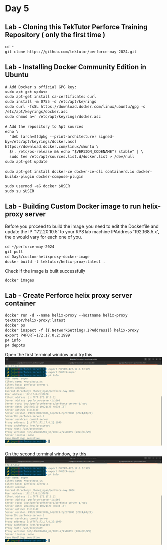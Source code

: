 # Day 5

## Lab - Cloning this TekTutor Perforce Training Repository ( only the first time )
```
cd ~
git clone https://github.com/tektutor/perforce-may-2024.git
```

## Lab - Installing Docker Community Edition in Ubuntu 
```
# Add Docker's official GPG key:
sudo apt-get update
sudo apt-get install ca-certificates curl
sudo install -m 0755 -d /etc/apt/keyrings
sudo curl -fsSL https://download.docker.com/linux/ubuntu/gpg -o /etc/apt/keyrings/docker.asc
sudo chmod a+r /etc/apt/keyrings/docker.asc

# Add the repository to Apt sources:
echo \
  "deb [arch=$(dpkg --print-architecture) signed-by=/etc/apt/keyrings/docker.asc] https://download.docker.com/linux/ubuntu \
  $(. /etc/os-release && echo "$VERSION_CODENAME") stable" | \
  sudo tee /etc/apt/sources.list.d/docker.list > /dev/null
sudo apt-get update

sudo apt-get install docker-ce docker-ce-cli containerd.io docker-buildx-plugin docker-compose-plugin

sudo usermod -aG docker $USER
sudo su $USER
```


## Lab - Building Custom Docker image to run helix-proxy server

Before you proceed to build the image, you need to edit the Dockerfile and update the IP '172.20.10.5' to your RPS lab machine IPAddress '192.168.5.x', the x would vary for each one of you.
```
cd ~/perforce-may-2024
git pull
cd Day5/custom-helixproxy-docker-image
docker build -t tektutor/helix-proxy:latest .
```

Check if the image is built successfully
```
docker images
```

## Lab - Create Perforce helix proxy server container
```
docker run -d --name helix-proxy --hostname helix-proxy tektutor/helix-proxy:latest
docker ps
docker inspect -f {{.NetworkSettings.IPAddress}} helix-proxy 
export P4PORT=172.17.0.2:1999
p4 info
p4 depots
```

Open the first terminal window and try this
![Directly access server](img1.png)

On the second terminal window, try this
![Remote user will use the proxy server](img2.png)
